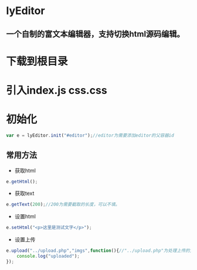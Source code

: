 lyEditor
====
一个自制的富文本编辑器，支持切换html源码编辑。
----
# 下载到根目录
# 引入index.js css.css
# 初始化
```JavaScript
var e = lyEditor.init("#editor");//editor为需要添加editor的父容器id
```
## 常用方法
* 获取html
```JavaScript
e.getHtml();
```
* 获取text
```JavaScript
e.getText(200);//200为需要截取的长度，可以不填。
```
* 设置html
```javascript
e.setHtml("<p>这里是测试文字</p>");
```
* 设置上传
```javascript
e.upload("../upload.php","imgs",function(){//"../upload.php"为处理上传的文件，"imgs"为上传文件name，第三个参数为回调。
    console.log("uploaded");
});
```
